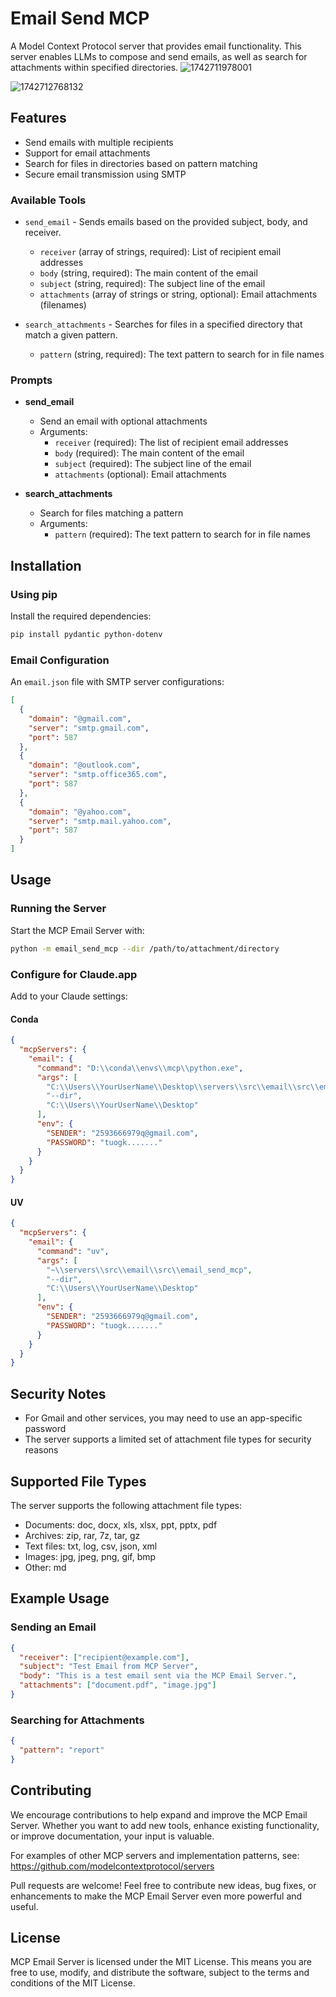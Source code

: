 # Email Send MCP

A Model Context Protocol server that provides email functionality. This server enables LLMs to compose and send emails, as well as search for attachments within specified directories.
![1742711978001](https://github.com/user-attachments/assets/be934453-cd63-4865-85fb-5251689943ef)


![1742712768132](https://github.com/user-attachments/assets/4ffbc9cf-5a59-4c9c-8fca-b2b61e667464)


## Features

- Send emails with multiple recipients
- Support for email attachments
- Search for files in directories based on pattern matching
- Secure email transmission using SMTP

### Available Tools

- `send_email` - Sends emails based on the provided subject, body, and receiver.
  - `receiver` (array of strings, required): List of recipient email addresses
  - `body` (string, required): The main content of the email
  - `subject` (string, required): The subject line of the email
  - `attachments` (array of strings or string, optional): Email attachments (filenames)

- `search_attachments` - Searches for files in a specified directory that match a given pattern.
  - `pattern` (string, required): The text pattern to search for in file names

### Prompts

- **send_email**
  - Send an email with optional attachments
  - Arguments:
    - `receiver` (required): The list of recipient email addresses
    - `body` (required): The main content of the email
    - `subject` (required): The subject line of the email
    - `attachments` (optional): Email attachments

- **search_attachments**
  - Search for files matching a pattern
  - Arguments:
    - `pattern` (required): The text pattern to search for in file names

## Installation

### Using pip

Install the required dependencies:

```bash
pip install pydantic python-dotenv
```


### Email Configuration

An `email.json` file with SMTP server configurations:

```json
[
  {
    "domain": "@gmail.com",
    "server": "smtp.gmail.com", 
    "port": 587
  },
  {
    "domain": "@outlook.com",
    "server": "smtp.office365.com",
    "port": 587
  },
  {
    "domain": "@yahoo.com",
    "server": "smtp.mail.yahoo.com",
    "port": 587
  }
]
```

## Usage

### Running the Server

Start the MCP Email Server with:

```bash
python -m email_send_mcp --dir /path/to/attachment/directory
```

### Configure for Claude.app

Add to your Claude settings:

#### Conda
```json
{
  "mcpServers": {
    "email": {
      "command": "D:\\conda\\envs\\mcp\\python.exe",
      "args": [
        "C:\\Users\\YourUserName\\Desktop\\servers\\src\\email\\src\\email_send_mcp",
        "--dir",
        "C:\\Users\\YourUserName\\Desktop"
      ],
      "env": {
        "SENDER": "2593666979q@gmail.com",
        "PASSWORD": "tuogk......."
      }
    }
  }
}
```

#### UV
```json
{
  "mcpServers": {
    "email": {
      "command": "uv",
      "args": [
        "~\\servers\\src\\email\\src\\email_send_mcp",
        "--dir",
        "C:\\Users\\YourUserName\\Desktop"
      ],
      "env": {
        "SENDER": "2593666979q@gmail.com",
        "PASSWORD": "tuogk......."
      }
    }
  }
}
```

## Security Notes

- For Gmail and other services, you may need to use an app-specific password
- The server supports a limited set of attachment file types for security reasons

## Supported File Types

The server supports the following attachment file types:

- Documents: doc, docx, xls, xlsx, ppt, pptx, pdf
- Archives: zip, rar, 7z, tar, gz
- Text files: txt, log, csv, json, xml
- Images: jpg, jpeg, png, gif, bmp
- Other: md

## Example Usage

### Sending an Email

```json
{
  "receiver": ["recipient@example.com"],
  "subject": "Test Email from MCP Server",
  "body": "This is a test email sent via the MCP Email Server.",
  "attachments": ["document.pdf", "image.jpg"]
}
```

### Searching for Attachments

```json
{
  "pattern": "report"
}
```

## Contributing

We encourage contributions to help expand and improve the MCP Email Server. Whether you want to add new tools, enhance existing functionality, or improve documentation, your input is valuable.

For examples of other MCP servers and implementation patterns, see:
https://github.com/modelcontextprotocol/servers

Pull requests are welcome! Feel free to contribute new ideas, bug fixes, or enhancements to make the MCP Email Server even more powerful and useful.

## License

MCP Email Server is licensed under the MIT License. This means you are free to use, modify, and distribute the software, subject to the terms and conditions of the MIT License.
